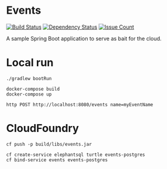 # Events

[![Build Status](https://travis-ci.org/rroques/events.svg?branch=master)](https://travis-ci.org/rroques/events)
[![Dependency Status](https://dependencyci.com/github/rroques/events/badge)](https://dependencyci.com/github/rroques/events)
[![Issue Count](https://codeclimate.com/github/rroques/events/badges/issue_count.svg)](https://codeclimate.com/github/rroques/events)

A sample Spring Boot application to serve as bait for the cloud.

# Local run

```
./gradlew bootRun

docker-compose build
docker-compose up

http POST http://localhost:8080/events name=myEventName
```

# CloudFoundry

```
cf push -p build/libs/events.jar

cf create-service elephantsql turtle events-postgres
cf bind-service events events-postgres

```
